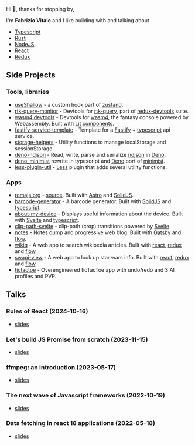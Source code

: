 Hi 👋, thanks for stopping by, <br/>

I'm **Fabrizio Vitale** and I like building with and talking about

- [Typescript](https://www.typescriptlang.org/)
- [Rust](https://www.rust-lang.org/)
- [NodeJS](https://nodejs.org/en/)
- [React](https://reactjs.org/)
- [Redux](https://redux.js.org/)

## Side Projects

### Tools, libraries

- [useShallow](https://docs.pmnd.rs/zustand/guides/prevent-rerenders-with-use-shallow) - a custom hook part of [zustand](https://docs.pmnd.rs/zustand/getting-started/introduction).
- [rtk-query-monitor](https://www.npmjs.com/package/@redux-devtools/rtk-query-monitor) - Devtools for [rtk-query](https://redux-toolkit.js.org/rtk-query/overview), part of [redux-devtools](https://github.com/reduxjs/redux-devtools) suite.
- [wasm4 devtools](https://github.com/aduros/wasm4/tree/main/devtools/web) - Devtools for [wasm4](https://wasm4.org/), the fantasy console powered by Webassembly. Built with [Lit components](https://lit.dev/).
- [fastify-service-template](https://github.com/FaberVitale/fastify-service-template) - Template for a [Fastify](https://www.fastify.io/) + [typescript](https://www.typescriptlang.org/) api service.
- [storage-helpers](https://github.com/FaberVitale/storage-helpers) - Utility functions to manage localStorage and sessionStorage.
- [deno-ndjson](https://github.com/FaberVitale/deno-ndjson) - Read, write, parse and serialize [ndjson](http://ndjson.org/) in [Deno](https://deno.land/).
- [deno_minimist](https://github.com/FaberVitale/deno_minimist) rewrite in typescript and [Deno](https://deno.land/) port of [minimist](https://www.npmjs.com/package/minimist).
- [less-plugin-util](https://github.com/FaberVitale/less-plugin-util) - [Less](https://lesscss.org/) plugin that adds several utility functions.

### Apps

- [romajs.org](https://romajs.org/) - [source](https://github.com/Roma-JS/roma-js-on-astro). Built with [Astro](https://astro.build/) and [SolidJS](https://www.solidjs.com/).
- [barcode-generator](https://fabervitale.github.io/solid-bricks/examples/barcode-generator/) - A barcode generator. Built with [SolidJS](https://www.solidjs.com/) and [typescript](https://www.typescriptlang.org/).
- [about-my-device](https://about-my-device.netlify.app/) - Displays useful information about the device. Built with [Svelte](https://svelte.dev/) and [typescript](https://www.typescriptlang.org/).
- [clip-path-svelte](https://clip-path-svelte.netlify.app) - clip-path (crop) transitions powered by [Svelte](https://svelte.dev/).
- [notes](https://fabervitale.github.io/notes/) - Notes dump and progressive web blog. Built with [Gatsby](https://www.gatsbyjs.com/) and [flow](https://flow.org/).
- [wikiq](https://wikiq.netlify.app/) - A web app to search wikipedia articles. Built with [react](https://reactjs.org/), [redux](https://redux.js.org/) and [flow](https://flow.org/).
- [swapi-view](https://fabervitale.github.io/swapi-view/#/) - A web app to look up star wars info. Built with [react](https://reactjs.org/), [redux](https://redux.js.org/) and [flow](https://flow.org/).
- [tictactoe](https://fabervitale.github.io/tictactoe/) - Overengineered ticTacToe app with undo/redo and 3 AI profiles and PVP.

## Talks

### Rules of React (2024-10-16)

- [slides](https://rules-of-react.netlify.app/1)

### Let's build JS Promise from scratch (2023-11-15)

- [slides](https://build-js-promise.netlify.app/1)

### ffmpeg: an introduction (2023-05-17)

- [slides](https://ffmpeg-talk-js.netlify.app/1)

### The next wave of Javascript frameworks (2022-10-19) 

- [slides](https://next-wave-fw-slides.netlify.app/1)

### Data fetching in react 18 applications (2022-05-18)

- [slides](https://data-fetching-in-react-18-apps.netlify.app/#0)
